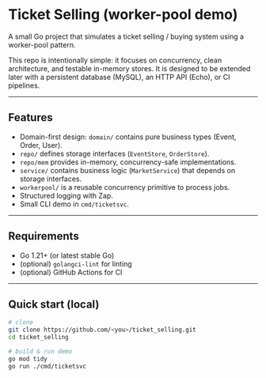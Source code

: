 # Ticket Selling (worker-pool demo)

A small Go project that simulates a ticket selling / buying system using a worker-pool pattern.

This repo is intentionally simple: it focuses on concurrency, clean architecture, and testable in-memory stores.
It is designed to be extended later with a persistent database (MySQL), an HTTP API (Echo), or CI pipelines.

---

## Features

- Domain-first design: `domain/` contains pure business types (Event, Order, User).
- `repo/` defines storage interfaces (`EventStore`, `OrderStore`).
- `repo/mem` provides in-memory, concurrency-safe implementations.
- `service/` contains business logic (`MarketService`) that depends on storage interfaces.
- `workerpool/` is a reusable concurrency primitive to process jobs.
- Structured logging with Zap.
- Small CLI demo in `cmd/ticketsvc`.

---

## Requirements

- Go 1.21+ (or latest stable Go)
- (optional) `golangci-lint` for linting
- (optional) GitHub Actions for CI

---

## Quick start (local)

```bash
# clone
git clone https://github.com/<you>/ticket_selling.git
cd ticket_selling

# build & run demo
go mod tidy
go run ./cmd/ticketsvc
